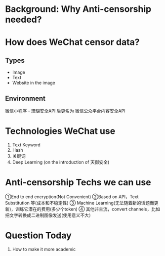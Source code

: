 # Background: Why Anti-censorship needed? 
# How does WeChat censor data?  
## Types 
- Image
- Text
- Website in the image
## Environment
微信小程序 - 珊瑚安全API 后更名为 微信公众平台内容安全API

##  
# Technologies WeChat use
1. Text Keyword
2. Hash
3. 关键词
4. Deep Learning (on the introduction of 天御安全)
# Anti-censorship Techs we can use
①End to end encryption(Not Convenient)
②Based on API，Text Substitution 等(成本和不稳定性)
③ Machine Learning(无法随着新的话题而更新)，训练它潜在的费用(多少个token)
④ 其他非主流，convert channels，比如把文字转换成二进制图像发送(使用意义不大）

# Question Today
1. How to make it more academic